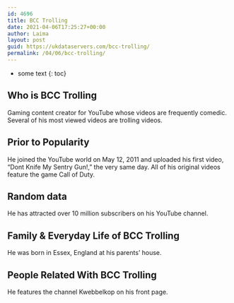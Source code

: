 ```yaml
---
id: 4696
title: BCC Trolling
date: 2021-04-06T17:25:27+00:00
author: Laima
layout: post
guid: https://ukdataservers.com/bcc-trolling/
permalink: /04/06/bcc-trolling/
---
```


* some text
{: toc}


## Who is BCC Trolling
                  
                  
                  
Gaming content creator for YouTube whose videos are frequently comedic. Several of his most viewed videos are trolling videos.
                  
              
            
              
            
                
                
                
## Prior to Popularity
                  
                  
                  
He joined the YouTube world on May 12, 2011 and uploaded his first video, &#8220;Dont Knife My Sentry Gun!,&#8221; the very same day. All of his original videos feature the game Call of Duty.
                  
              
            
              
            
                
                
                
## Random data
                  
                  
                  
He has attracted over 10 million subscribers on his YouTube channel.
                  
              
            
              
            
                
                
                
## Family & Everyday Life of BCC Trolling
                  
                  
                  
He was born in Essex, England at his parents&#8217; house.
                  
              
            
              
            
                
                
                
## People Related With BCC Trolling
                  
                  
                  
He features the channel Kwebbelkop on his front page.
                  
              
            
              
            
                
              
            
              
              
            
            
              
            
          
          
          
